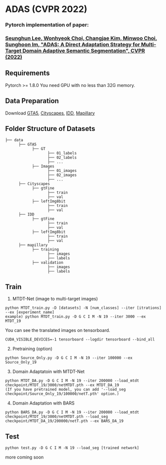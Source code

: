 # ADAS (CVPR 2022)
### Pytorch implementation of paper:
### [Seunghun Lee, Wonhyeok Choi, Changjae Kim, Minwoo Choi, Sunghoon Im, "ADAS: A Direct Adaptation Strategy for Multi-Target Domain Adaptive Semantic Segmentation", CVPR (2022)](https://arxiv.org/abs/2203.06811)
## Requirements
Pytorch >= 1.8.0
You need GPU with no less than 32G memory.
## Data Preparation
Download [GTA5](https://download.visinf.tu-darmstadt.de/data/from_games/), [Cityscapes](https://www.cityscapes-dataset.com/), [IDD](https://idd.insaan.iiit.ac.in/), [Mapillary](https://www.mapillary.com/datasets)
## Folder Structure of Datasets
```
├── data
      ├── GTA5
            ├── GT
                   ├── 01_labels
                   ├── 02_labels
                   ├── ...
            ├── Images
                   ├── 01_images
                   ├── 02_images
                   ├── ...
      ├── Cityscapes
            ├── gtFine
                   ├── train
                   ├── val
            ├── leftImg8bit
                   ├── train
                   ├── val
      ├── IDD
            ├── gtFine
                   ├── train
                   ├── val
            ├── leftImg8bit
                   ├── train
                   ├── val
      ├── mapillary
            ├── training
                   ├── images
                   ├── labels
            ├── validation
                   ├── images
                   ├── labels
```
## Train
1. MTDT-Net (image to multi-target images)
```
python MTDT_train.py -D [datasets] -N [num_classes] --iter [itrations] --ex [experiment_name]
example) python MTDT_train.py -D G C I M -N 19 --iter 3000 --ex MTDT_19
```
You can see the translated images on tensorboard.
```
CUDA_VISIBLE_DEVICES=-1 tensorboard --logdir tensorboard --bind_all
```
2. Pretraining (option)
```
python Source_Only.py -D G C I M -N 19 --iter 100000 --ex Source_Only_19
```
3. Domain Adaptatoin with MTDT-Net
```
python MTDT_DA.py -D G C I M -N 19 --iter 200000 --load_mtdt checkpoint/MTDT_19/3000/netMTDT.pth --ex MTDT_DA_19
(If you have pretrained model, you can add '--load_seg checkpoint/Source_Only_19/100000/netT.pth' option.)
```
4. Domain Adaptation with BARS
```
python BARS_DA.py -D G C I M -N 19 --iter 200000 --load_mtdt checkpoint/MTDT_19/3000/netMTDT.pth --load_seg checkpoint/MTDT_DA_19/200000/netT.pth --ex BARS_DA_19
```

## Test
```
python test.py -D G C I M -N 19 --load_seg [trained network]
```




more coming soon
